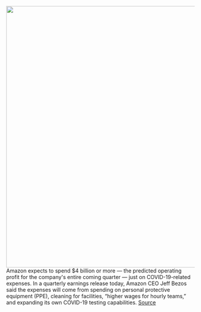 <img src='https://cdn.vox-cdn.com/thumbor/uiMnqy14KDGr2GewF-ta7p-hIo8=/0x0:3000x2000/1200x800/filters:focal(1260x760:1740x1240)/cdn.vox-cdn.com/uploads/chorus_image/image/66736537/acastro_190920_1777_amazon_0001.0.0.png' width='700px' /><br/>
Amazon expects to spend $4 billion or more — the predicted operating profit for the company's entire coming quarter — just on COVID-19-related expenses. In a quarterly earnings release today, Amazon CEO Jeff Bezos said the expenses will come from spending on personal protective equipment (PPE), cleaning for facilities, “higher wages for hourly teams,” and expanding its own COVID-19 testing capabilities.
<a href='https://www.theverge.com/2020/4/30/21243112/amazon-q1-2020-earnings-covid-19-coronavirus-jeff-bezos'> Source <a/>
